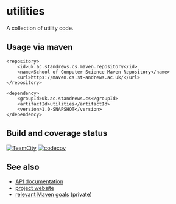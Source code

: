 # utilities

A collection of utility code.

## Usage via maven

```
<repository>
    <id>uk.ac.standrews.cs.maven.repository</id>
    <name>School of Computer Science Maven Repository</name>
    <url>https://maven.cs.st-andrews.ac.uk/</url>
</repository>
```

```
<dependency>
    <groupId>uk.ac.standrews.cs</groupId>
    <artifactId>utilities</artifactId>
    <version>1.0-SNAPSHOT</version>
</dependency>
```

## Build and coverage status

[![TeamCity](https://quicksilver.host.cs.st-andrews.ac.uk/buildstatus/build-status.png)](https://beast.cs.st-andrews.ac.uk/teamcity/viewType.html?buildTypeId=Utilities_Build) [![codecov](https://codecov.io/gh/stacs-srg/utilities/branch/master/graph/badge.svg)](https://codecov.io/gh/stacs-srg/utilities)

## See also

* [API documentation](https://quicksilver.host.cs.st-andrews.ac.uk/apidocs/utilities/)
* [project website](https://stacs-srg.github.io/utilities/)
* [relevant Maven goals](https://github.com/stacs-srg/hub/tree/master/maven) (private)
